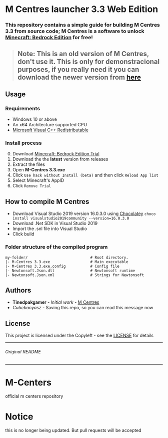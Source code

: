 # M Centres launcher 3.3 Web Edition
### This repository contains a simple guide for building M Centres 3.3  from source code; M Centres is a software to unlock [Minecraft: Bedrock Edition](https://www.microsoft.com/en-ms/p/minecraft-for-windows/9nblggh2jhxj) for free!


> ## Note: This is an old version of M Centres, don't use it. This is only for demonstracional purposes, if you really need it you can download the newer version from [here](https://akshnav.cubebanyasz.me)
## Usage

### Requirements

  - Windows 10 or above
  - An x64 Architecture supported CPU
  - [Microsoft Visual C++ Redistributable](https://aka.ms/vs/17/release/vc_redist.x64.exe)
### Install process
 0. Download [Minecraft: Bedrock Edition Trial](https://www.microsoft.com/en-ms/p/minecraft-for-windows/9nblggh2jhxj)
 1. Download the the **latest** version from releases
 2. Extract the files
 3. Open **M-Centres 3.3.exe**
 4. Click ``Use hack without Install (beta)`` and then click ``Reload App list``
 5. Select Minecraft's AppID
 6. Click ``Remove Trial``
 

## How to compile M Centres

-  Download Visual Studio 2019 version 16.0.3.0 using [Chocolatey](https://chocolatey.org/)
 `choco install visualstudio2019community --version=16.0.3.0`
- Download .Net SDK in Visual Studio 2019
- Import the .snl file into Visual Studio
- Click build

### Folder structure of the compiled program 
```
my-folder/                            # Root directory.
|- M-Centres 3.3.exe                  # Main executable
|- M-Centres 3.3.exe.config           # Config file
|- Newtonsoft.Json.dll                # Newtonsoft runtime
|- Newtonsoft.Json.xml                # Strings for Newtonsoft
```
## Authors

* **Tinedpakgamer** - *Initial work* - [M Centres](https://github.com/tinedpakgamer)
* *Cubebanyasz* - Saving this repo, so you can read this message now

## License

This project is licensed under the Copyleft - see the [LICENSE](https://copyleft.org/guide/) for details

--------------
###### Original README
---------------


# M-Centers
official m centers repository
# Notice
this is no longer being updated. But pull requests will be accepted
